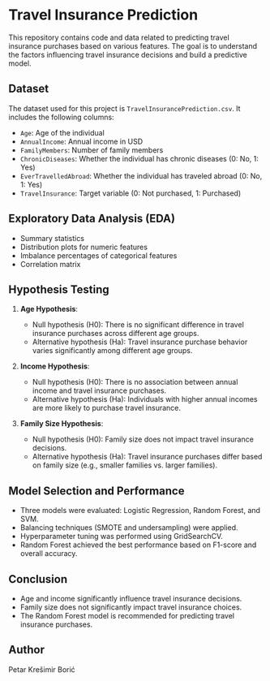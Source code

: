 # Travel Insurance Prediction

This repository contains code and data related to predicting travel insurance purchases based on various features. The goal is to understand the factors influencing travel insurance decisions and build a predictive model.

## Dataset

The dataset used for this project is `TravelInsurancePrediction.csv`. It includes the following columns:

- `Age`: Age of the individual
- `AnnualIncome`: Annual income in USD
- `FamilyMembers`: Number of family members
- `ChronicDiseases`: Whether the individual has chronic diseases (0: No, 1: Yes)
- `EverTravelledAbroad`: Whether the individual has traveled abroad (0: No, 1: Yes)
- `TravelInsurance`: Target variable (0: Not purchased, 1: Purchased)

## Exploratory Data Analysis (EDA)

- Summary statistics
- Distribution plots for numeric features
- Imbalance percentages of categorical features
- Correlation matrix

## Hypothesis Testing

1. **Age Hypothesis**:
   - Null hypothesis (H0): There is no significant difference in travel insurance purchases across different age groups.
   - Alternative hypothesis (Ha): Travel insurance purchase behavior varies significantly among different age groups.

2. **Income Hypothesis**:
   - Null hypothesis (H0): There is no association between annual income and travel insurance purchases.
   - Alternative hypothesis (Ha): Individuals with higher annual incomes are more likely to purchase travel insurance.

3. **Family Size Hypothesis**:
   - Null hypothesis (H0): Family size does not impact travel insurance decisions.
   - Alternative hypothesis (Ha): Travel insurance purchases differ based on family size (e.g., smaller families vs. larger families).

## Model Selection and Performance

- Three models were evaluated: Logistic Regression, Random Forest, and SVM.
- Balancing techniques (SMOTE and undersampling) were applied.
- Hyperparameter tuning was performed using GridSearchCV.
- Random Forest achieved the best performance based on F1-score and overall accuracy.

## Conclusion

- Age and income significantly influence travel insurance decisions.
- Family size does not significantly impact travel insurance choices.
- The Random Forest model is recommended for predicting travel insurance purchases.

## Author

Petar Krešimir Borić
